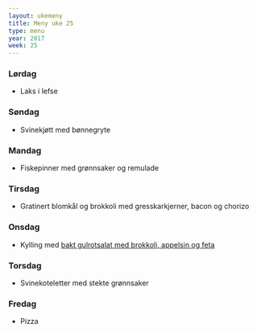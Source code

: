 ```yaml
---
layout: ukemeny
title: Meny uke 25
type: menu
year: 2017
week: 25
---
```


### Lørdag

- Laks i lefse

### Søndag

- Svinekjøtt med bønnegryte

### Mandag

- Fiskepinner med grønnsaker og remulade

### Tirsdag

- Gratinert blomkål og brokkoli med gresskarkjerner, bacon og chorizo

### Onsdag

- Kylling med [bakt gulrotsalat med brokkoli, appelsin og feta](http://www.godt.no/#!/oppskrift/2257/bakt-gulrotsalat-med-brokkoli-appelsin-og-feta)

### Torsdag

- Svinekoteletter med stekte grønnsaker

### Fredag

- Pizza

